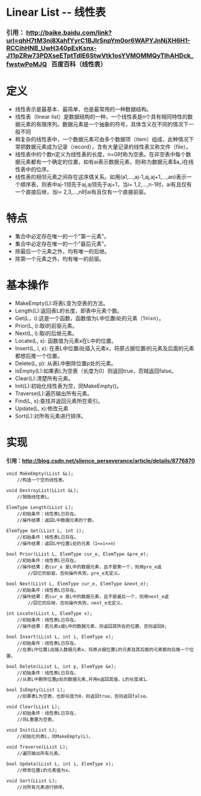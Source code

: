 # Linear List -- 线性表

### 引用： http://baike.baidu.com/link?url=qhH7tM3ni8XahfYyrC1BJIrSnpYm0or6WAPYJnNjXH6H1-RCCihHNB_UwH340pExKsnx-J11pZRw73PDXseETptTdlE6StwVtk1osYVMOMMQyTlhAHDck_fwstwPoMJQ   百度百科（线性表）
# 定义
<ul>
<li>线性表示是最基本、最简单、也是最常用的一种数据结构。</li>
<li>线性表（linear list）是数据结构的一种，一个线性表是n个具有相同特性的数据元素的有限序列。数据元素是一个抽象的符号，具体含义在不同的情况下一般不同</li>
<li>稍复杂的线性表中，一个数据元素可由多个数据项（item）组成，此种情况下常把数据元素成为记录（record），含有大量记录的线性表又称文件（file）。</li>
<li>线性表中的个数n定义为线性表的长度，n=0时称为空表。在非空表中每个数据元素都有一个确定的位置，如有ai表示数据元素，则i称为数据元素$a_i在线性表中的位序。</li>
<li>线性表的相邻元素之间存在这序偶关系。如用(a1,...,aj-1,aj,aj+1,...,an)表示一个顺序表，则表中aj-1领先于aj,aj领先于aj+1，当i= 1,2,...,n-1时，ai有且仅有一个直接后继，当i= 2,3,...,n时ai有且仅有一个直接前驱。</li>
</ul>  

# 特点
<p>
    <ul>
    <li>集合中必定存在唯一的一个"第一元素"。</li>
    <li>集合中必定存在唯一的一个"最后元素"。</li>
    <li>除最后一个元素之外，均有唯一的后继。</li>
    <li>除第一个元素之外，均有唯一的前驱。</li>
</ul></p>  

# 基本操作
<p>
    <ul>
    <li>MakeEmpty(L):将表L变为空表的方法。</li>
    <li>Length(L):返回表L的长度，即表中元素个数。</li>
    <li>Get(L，i):这是一个函数，函数值为L中位置i处的元素（1≤i≤n）。</li>
    <li>Prior(L, i):取i的前驱元素。</li>
    <li>Next(L, i):取i的后继元素。</li>
    <li>Locate(L, x): 函数值为元素x在L中的位置。</li>
    <li>Insert(L, i, x): 在表L中位置i处插入元素x，将原占据位置i的元素及后面的元素都想后推一个位置。</li>
    <li>Delete(L, p): 从表L中删除位置p处的元素。</li>
    <li>IsEmpty(L):如果表L为空表（长度为0）则返回true，否贼返回false。</li>
    <li>Clear(L):清楚所有元素。</li>
    <li>Init(L):初始化线性表为空，同MakeEmpty()。</li>
    <li>Traverse(L):遍历输出所有元素。</li>
    <li>Find(L, x):查找并返回元素所在索引。</li>
    <li>Update(L, x):修改元素</li>
    <li>Sort(L):对所有元素进行排序。</li>

</ul>
</p>

# 实现
#### 引用：http://blog.csdn.net/slience_perseverance/article/details/8776870 
```
void MakeEmpty(LList &L);
	//构造一个空的线性表。
	
void DestroyList(LList &L);
	//销毁线性表L。
	
ElemType Length(LList L);
	//初始条件：线性表L已存在。
	//操作结果：返回L中数据元素的个数。

ElemType Get(LList L, int i);
	//初始条件：线性表L已存在。
	//操作结果：返回L中位置i处的元素（1<=i<=n）

bool Prior(LList L, ElemType cur_e, ElemType &pre_e);
	//初始条件：线性表L已存在。
	//操作结果：若cur_e 是L中的数据元素，且不是第一个，则用pre_e返
		//回它的前驱，否则操作失败，pre_e无定义。

bool Next(LList L, ElemType cur_e, ElemType &next_e);
	//初始条件：线性表L已存在。
	//操作结果：若cur_e 是L中的数据元素，且不是最后一个，则用next_e返			
        //回它的后继，否则操作失败，next_e无定义。
        
int Locate(LList L, ElemType x);
	//初始条件：线性表L已存在。
	//操作结果：若元素x是L中的数据元素，则返回其所在的位置，否则返回0;
    
bool Insert(LList L, int i, ElemType x);
	//初始条件：线性表L已存在。
	//在表L中位置i出插入数据元素x，将原占据位置i的元素及其后面的元素都向后推一个位置。
    
bool Delete(LList L, int p, ElemType &e);
	//初始条件：线性表L已存在。
	//从表L中删除位置p处的数据元素,并用e返回其值，L的长度减1。

bool IsEmpty(LList L);
	//如果表L为空表，也即长度为0，则返回true，否则返回false。

void Clear(LList L);
	//初始条件：线性表L已存在，
	//将L重置为空表。

void Init(LList L);
	//初始化列表L，同MakeEmpty(L)。

void Traverse(LList L);
	//遍历输出所有元素。

bool Updata(LList L, int i, ElemType x);
	//修改位置i的元素值为x。

void Sort(LList L);
	//对所有元素进行排序。
```
